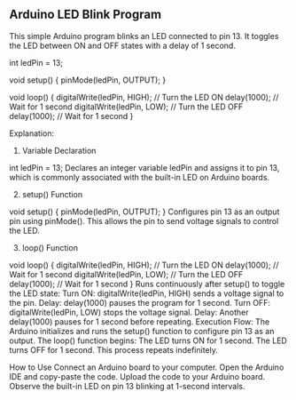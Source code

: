 Arduino LED Blink Program
--------------------------------------------------------------------------------
This simple Arduino program blinks an LED connected to pin 13. It toggles the LED between ON and OFF states with a delay of 1 second.


int ledPin = 13;

void setup() {
  pinMode(ledPin, OUTPUT);
}

void loop() {
  digitalWrite(ledPin, HIGH); // Turn the LED ON
  delay(1000);                // Wait for 1 second
  digitalWrite(ledPin, LOW);  // Turn the LED OFF
  delay(1000);                // Wait for 1 second
}

Explanation:
1. Variable Declaration

int ledPin = 13;
Declares an integer variable ledPin and assigns it to pin 13, which is commonly associated with the built-in LED on Arduino boards.

2. setup() Function

void setup() {
  pinMode(ledPin, OUTPUT);
}
Configures pin 13 as an output pin using pinMode(). This allows the pin to send voltage signals to control the LED.

3. loop() Function

void loop() {
  digitalWrite(ledPin, HIGH); // Turn the LED ON
  delay(1000);                // Wait for 1 second
  digitalWrite(ledPin, LOW);  // Turn the LED OFF
  delay(1000);                // Wait for 1 second
}
Runs continuously after setup() to toggle the LED state:
Turn ON: digitalWrite(ledPin, HIGH) sends a voltage signal to the pin.
Delay: delay(1000) pauses the program for 1 second.
Turn OFF: digitalWrite(ledPin, LOW) stops the voltage signal.
Delay: Another delay(1000) pauses for 1 second before repeating.
Execution Flow:
The Arduino initializes and runs the setup() function to configure pin 13 as an output.
The loop() function begins:
The LED turns ON for 1 second.
The LED turns OFF for 1 second.
This process repeats indefinitely.

How to Use
Connect an Arduino board to your computer.
Open the Arduino IDE and copy-paste the code.
Upload the code to your Arduino board.
Observe the built-in LED on pin 13 blinking at 1-second intervals.

